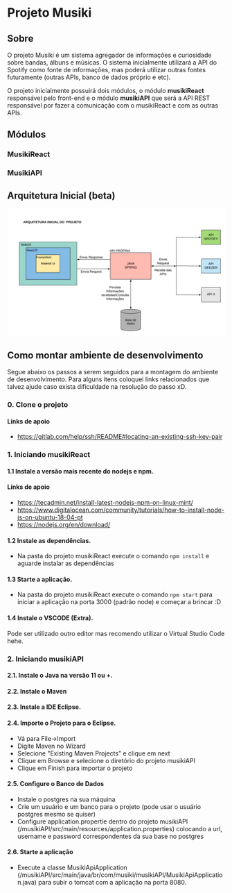 # Projeto Musiki

## Sobre
O projeto Musiki é um sistema agregador de informações e curiosidade sobre bandas, álbuns e músicas. O sistema inicialmente utilizará a API do Spotify como fonte de informações, mas poderá utilizar outras fontes futuramente (outras APIs, banco de dados próprio e etc).

O projeto inicialmente possuirá dois módulos, o módulo **musikiReact** responsável pelo front-end
e o módulo **musikiAPI** que será a API REST responsável por fazer a comunicação com o musikiReact e com as outras APIs.

## Módulos

### MusikiReact

### MusikiAPI

## Arquitetura Inicial (beta)
![](/img/arquitetura.png)


## Como montar ambiente de desenvolvimento

Segue abaixo os passos a serem seguidos para a montagem do ambiente de desenvolvimento. Para alguns itens coloquei links relacionados que talvez ajude caso exista dificuldade na resolução do passo xD. 

### 0. Clone o projeto
#### Links de apoio
- https://gitlab.com/help/ssh/README#locating-an-existing-ssh-key-pair 

### 1. Iniciando musikiReact

#### 1.1 Instale a versão mais recente do nodejs e npm.
#### Links de apoio
- https://tecadmin.net/install-latest-nodejs-npm-on-linux-mint/
- https://www.digitalocean.com/community/tutorials/how-to-install-node-js-on-ubuntu-18-04-pt
- https://nodejs.org/en/download/

#### 1.2 Instale as dependências.
- Na pasta do projeto musikiReact execute o comando `npm install` e aguarde instalar as dependências

#### 1.3 Starte a aplicação.
- Na pasta do projeto musikiReact execute o comando `npm start` para iniciar a aplicação na porta 3000 (padrão node) e começar a brincar :D

#### 1.4 Instale o VSCODE (Extra).
Pode ser utilizado outro editor mas recomendo utilizar o Virtual Studio Code hehe.

### 2. Iniciando musikiAPI

#### 2.1. Instale o Java na versão 11 ou +.

#### 2.2. Instale o Maven

#### 2.3. Instale a IDE Eclipse.

#### 2.4. Importe o Projeto para o Eclipse.
- Vá para File->Import
- Digite Maven no Wizard
- Selecione "Existing Maven Projects" e clique em next
- Clique em Browse e selecione o diretório do projeto musikiAPI
- Clique em Finish para importar o projeto

#### 2.5. Configure o Banco de Dados
- Instale o postgres na sua máquina 
- Crie um usuário e um banco para o projeto (pode usar o usuário postgres mesmo se quiser)
- Configure application.propertie dentro do projeto musikiAPI (/musikiAPI/src/main/resources/application.properties) colocando a url, username e password correspondentes da sua base no postgres 

#### 2.6. Starte a aplicação
- Execute a classe MusikiApiApplication (/musikiAPI/src/main/java/br/com/musiki/musikiAPI/MusikiApiApplication.java) para subir o tomcat com a aplicação na porta 8080.

